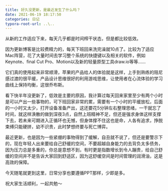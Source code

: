 ```yaml
---
title: 好久没更新，是最近发生了什么吗？
date: 2021-06-19 18:17:50
categories: 日记
typora-root-url: ..\..
---
```


从新的工作适应下来，每天几乎都是时间榨干状态，但是都比较低效。

因为更新博客是比较费精力的，每天下班回来洗完澡就10点了。比较为了适应Mac阵营，花了大量时间去学习整个系统的快捷键以及相关的软件，例如Keynote、final Cut Pro、Motion以及新的轻量原型工具draw.io等等……

它们真的使用起来非常顺滑，苹果的产品给人的体验就是这样，上手到熟练的阻尼感过渡的很平缓，产品设计思维很好的利用游戏思维，让使用者在心流体验的学习曲线上保持均衡，这很乔布斯。

看下快半年没更新了，低效是主要的原因，我计算过每天回来家里至少有两个小时是可以产出一些事物的，可下班回家非常的累，需要有一个小时的平缓放松，后面的一小时又太少，打开设备准备产出，这还要花5分钟左右整理思绪，一干就忘了时间，就这样涣散的做到深夜3点，自然上班精神不足，但还是强求身体这样支撑下去，若未来可期进入正循环也无憾，但身体撑不住这也是命，人各有追求，挣脱束缚只能硬拼，幼不识贵，此时梦想终要与死亡博弈。

最近更新，也是因为一些紧绷的事物得到了缓解，自丑就不说了，但还是要警示下的，现在年轻人出来要给自己舒缓的空间，不要超越自身能力的去背负太多债务，因为压力总是多重的，你总是意想不到，有时更是指数增长到令人蹦贵，给自己舒缓的空间并不是告诉大家回到舒适区，因为这舒缓空间是时间管理的润滑油，这是高效的保障。

今天随笔就更到这里，日常分享也要遵循PPT那样，少即是多。

祝大家生活顺利，一起共勉～
